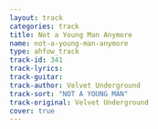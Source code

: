 ```yaml
---
layout: track
categories: track
title: Not a Young Man Anymore
name: not-a-young-man-anymore
type: ahfow_track
track-id: 341
track-lyrics: 
track-guitar: 
track-author: Velvet Underground
track-sort: "NOT A YOUNG MAN"
track-original: Velvet Underground
cover: true
---
```


